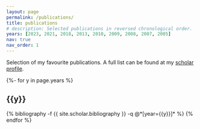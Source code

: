 ```yaml
---
layout: page
permalink: /publications/
title: publications
# description: Selected publications in reversed chronological order.
years: [2023, 2021, 2018, 2013, 2010, 2009, 2008, 2007, 2005]
nav: true
nav_order: 1
---
```

<!-- _pages/publications.md -->
Selection of my favourite publications. A full list can be found at my [scholar profile](https://scholar.google.com/citations?user=gJlLSIEAAAAJ).

<div class="publications">

{%- for y in page.years %}
  <h2 class="year">{{y}}</h2>
  {% bibliography -f {{ site.scholar.bibliography }} -q @*[year={{y}}]* %}
{% endfor %}

</div>
